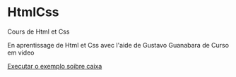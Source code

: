 # HtmlCss
 Cours de Html et Css

En aprentissage de Html et Css avec l'aide de Gustavo Guanabara de Curso em video

<a href="https://albertokibua.github.io/HtmlCss/Exercicios/EX021/caixa01.html"> Executar o exemplo soibre caixa </a>
